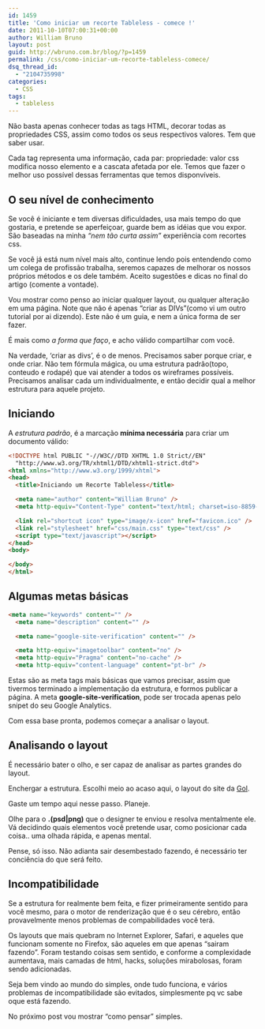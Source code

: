 ```yaml
---
id: 1459
title: 'Como iniciar um recorte Tableless - comece !'
date: 2011-10-10T07:00:31+00:00
author: William Bruno
layout: post
guid: http://wbruno.com.br/blog/?p=1459
permalink: /css/como-iniciar-um-recorte-tableless-comece/
dsq_thread_id:
  - "2104735998"
categories:
  - CSS
tags:
  - tableless
---
```

Não basta apenas conhecer todas as tags HTML, decorar todas as propriedades CSS, assim como todos os seus respectivos valores. Tem que saber usar.

Cada tag representa uma informação, cada par: propriedade: valor css modifica nosso elemento e a cascata afetada por ele. Temos que fazer o melhor uso possível dessas ferramentas que temos disponvíveis.

<!--more-->

## O seu nível de conhecimento

Se você é iniciante e tem diversas dificuldades, usa mais tempo do que gostaria, e pretende se aperfeiçoar, guarde bem as idéias que vou expor. São baseadas na minha _&#8220;nem tão curta assim&#8221;_ experiência com recortes css.

Se você já está num nível mais alto, continue lendo pois entendendo como um colega de profissão trabalha, seremos capazes de melhorar os nossos próprios métodos e os dele também. Aceito sugestões e dicas no final do artigo (comente a vontade).

Vou mostrar como penso ao iniciar qualquer layout, ou qualquer alteração em uma página. Note que não é apenas &#8220;criar as DIVs&#8221;(como vi um outro tutorial por ai dizendo). Este não é um guia, e nem a única forma de ser fazer.

É mais como _a forma que faço_, e acho válido compartilhar com você.

Na verdade, &#8216;criar as divs&#8217;, é o de menos. Precisamos saber porque criar, e onde criar. Não tem fórmula mágica, ou uma estrutura padrão(topo, conteudo e rodapé) que vai atender a todos os wireframes possíveis. Precisamos analisar cada um individualmente, e então decidir qual a melhor estrutura para aquele projeto.

## Iniciando

A _estrutura padrão_, é a marcação **mínima necessária** para criar um documento válido:

``` html
<!DOCTYPE html PUBLIC "-//W3C//DTD XHTML 1.0 Strict//EN"
  "http://www.w3.org/TR/xhtml1/DTD/xhtml1-strict.dtd">
<html xmlns="http://www.w3.org/1999/xhtml">
<head>
  <title>Iniciando um Recorte Tableless</title>

  <meta name="author" content="William Bruno" />
  <meta http-equiv="Content-Type" content="text/html; charset=iso-8859-1" />

  <link rel="shortcut icon" type="image/x-icon" href="favicon.ico" />
  <link rel="stylesheet" href="css/main.css" type="text/css" />
  <script type="text/javascript"></script>
</head>
<body>

</body>
</html>
```

## Algumas metas básicas

``` html
<meta name="keywords" content="" />
  <meta name="description" content="" />

  <meta name="google-site-verification" content="" />

  <meta http-equiv="imagetoolbar" content="no" />
  <meta http-equiv="Pragma" content="no-cache" />
  <meta http-equiv="content-language" content="pt-br" />
```

Estas são as meta tags mais básicas que vamos precisar, assim que tivermos terminado a implementação da estrutura, e formos publicar a página. A meta **google-site-verification**, pode ser trocada apenas pelo snipet do seu Google Analytics.

Com essa base pronta, podemos começar a analisar o layout.

## Analisando o layout

É necessário bater o olho, e ser capaz de analisar as partes grandes do layout.

Enchergar a estrutura. Escolhi meio ao acaso aqui, o layout do site da <a href="http://www.voegol.com.br/pt-br/Paginas/default.aspx" target="_blank">Gol</a>.

Gaste um tempo aqui nesse passo. Planeje.

Olhe para o **\.(psd|png)** que o designer te enviou e resolva mentalmente ele. Vá decidindo quais elementos você pretende usar, como posicionar cada coisa.. uma olhada rápida, e apenas mental.

Pense, só isso. Não adianta sair desembestado fazendo, é necessário ter conciência do que será feito.

## Incompatibilidade

Se a estrutura for realmente bem feita, e fizer primeiramente sentido para você mesmo, para o motor de renderização que é o seu cérebro, então provavelmente menos problemas de compabilidades você terá.

Os layouts que mais quebram no Internet Explorer, Safari, e aqueles que funcionam somente no Firefox, são aqueles em que apenas &#8220;sairam fazendo&#8221;. Foram testando coisas sem sentido, e conforme a complexidade aumentava, mais camadas de html, hacks, soluções mirabolosas, foram sendo adicionadas.

Seja bem vindo ao mundo do simples, onde tudo funciona, e vários problemas de incompatibilidade são evitados, simplesmente pq vc sabe oque está fazendo.

No próximo post vou mostrar &#8220;como pensar&#8221; simples.
